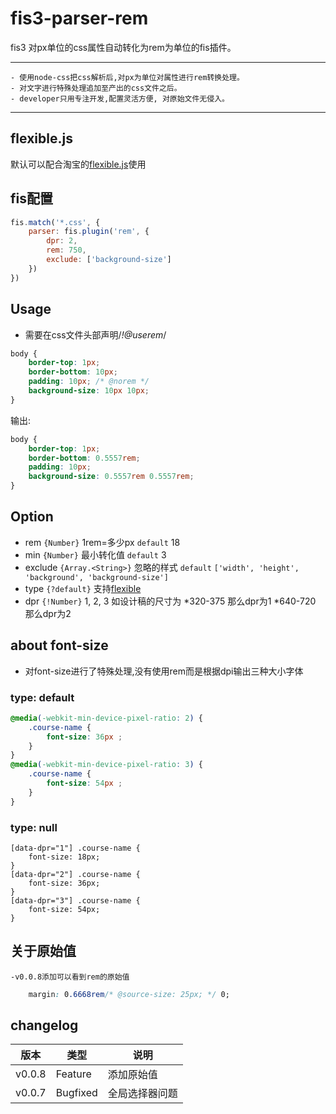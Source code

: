 # fis3-parser-rem

fis3 对px单位的css属性自动转化为rem为单位的fis插件。

-----------------
    - 使用node-css把css解析后,对px为单位对属性进行rem转换处理。
    - 对文字进行特殊处理追加至产出的css文件之后。
    - developer只用专注开发,配置灵活方便, 对原始文件无侵入。
-----------------

## flexible.js
默认可以配合淘宝的[flexible.js](https://github.com/amfe/lib-flexible)使用

## fis配置

```javascript
fis.match('*.css', {
    parser: fis.plugin('rem', {
        dpr: 2,
        rem: 750,
        exclude: ['background-size']
    })
})
```


## Usage

* 需要在css文件头部声明/*!@userem*/

```css
body {
    border-top: 1px;
    border-bottom: 10px;
    padding: 10px; /* @norem */
    background-size: 10px 10px;
}
```

输出:

```css
body {
    border-top: 1px;
    border-bottom: 0.5557rem;
    padding: 10px;
    background-size: 0.5557rem 0.5557rem;
}
```

## Option

- rem `{Number}` 1rem=多少px `default` 18
- min `{Number}` 最小转化值 `default` 3
- exclude `{Array.<String>}` 忽略的样式 `default` `['width', 'height', 'background', 'background-size']`
- type `{?default}` 支持[flexible](https://github.com/amfe/lib-flexible)
- dpr `{!Number}` 1, 2, 3 如设计稿的尺寸为
    *320-375 那么dpr为1 
    *640-720 那么dpr为2 


## about font-size
- 对font-size进行了特殊处理,没有使用rem而是根据dpi输出三种大小字体

### type: default 

```css
@media(-webkit-min-device-pixel-ratio: 2) {    
    .course-name {
        font-size: 36px ;
    }
}
@media(-webkit-min-device-pixel-ratio: 3) {
    .course-name {
        font-size: 54px ;
    }
}
```

### type: null
```
[data-dpr="1"] .course-name {
    font-size: 18px; 
}
[data-dpr="2"] .course-name {
    font-size: 36px; 
}
[data-dpr="3"] .course-name {
    font-size: 54px; 
}
```

## 关于原始值
    -v0.0.8添加可以看到rem的原始值
```css
    margin: 0.6668rem/* @source-size: 25px; */ 0;
```

## changelog

<table>
    <thead>
        <tr>
            <th>版本</th>
            <th>类型</th>
            <th>说明</th>
        </tr>
    </thead>
    <tbody> 
        <tr>
            <td>v0.0.8</td>
            <td>Feature</td>
            <td>添加原始值</td>
        </tr>
        <tr>
            <td>v0.0.7</td>
            <td>Bugfixed</td>
            <td>全局选择器问题</td>
        </tr>
    </tbody>
</table>